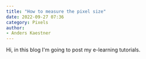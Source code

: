 ```yaml
---
title: "How to measure the pixel size"
date: 2022-09-27 07:36
category: Pixels
author:
- Anders Kaestner
---
```

Hi, in this blog I'm going to post my e-learning tutorials. 
